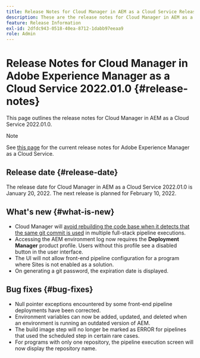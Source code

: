 ```yaml
---
title: Release Notes for Cloud Manager in AEM as a Cloud Service Release 2022.01.0
description: These are the release notes for Cloud Manager in AEM as a Cloud Service release 2022.01.0.
feature: Release Information
exl-id: 2dfdc943-0518-40ea-8712-1dabb97eeaa9
role: Admin
---
```

# Release Notes for Cloud Manager in Adobe Experience Manager as a Cloud Service 2022.01.0 {#release-notes}

This page outlines the release notes for Cloud Manager in AEM as a Cloud Service 2022.01.0.

>[!NOTE]
>
>See [this page](/help/release-notes/release-notes-cloud/release-notes-current.md) for the current release notes for Adobe Experience Manager as a Cloud Service.

## Release date {#release-date}

The release date for Cloud Manager in AEM as a Cloud Service 2022.01.0 is January 20, 2022. The next release is planned for February 10, 2022.

## What's new {#what-is-new}

* Cloud Manager will [avoid rebuilding the code base when it detects that the same git commit is used](/help/implementing/cloud-manager/getting-access-to-aem-in-cloud/setting-up-project.md#build-artifact-reuse) in multiple full-stack pipeline executions.
* Accessing the AEM environment log now requires the **Deployment Manager** product profile. Users without this profile see a disabled button in the user interface.
* The UI will not allow front-end pipeline configuration for a program where Sites is not enabled as a solution. 
* On generating a git password, the expiration date is displayed.

## Bug fixes {#bug-fixes}

* Null pointer exceptions encountered by some front-end pipeline deployments have been corrected.
* Environment variables can now be added, updated, and deleted when an environment is running an outdated version of AEM.
* The build image step will no longer be marked as ERROR for pipelines that used the scheduled step in certain rare cases.
* For programs with only one repository, the pipeline execution screen will now display the repository name.
